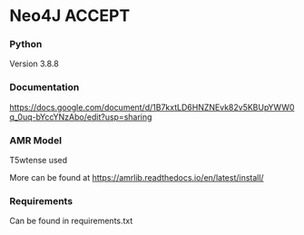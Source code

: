 # Neo4J ACCEPT

### Python

Version 3.8.8

### Documentation

https://docs.google.com/document/d/1B7kxtLD6HNZNEvk82v5KBUpYWW0q_0uq-bYccYNzAbo/edit?usp=sharing

### AMR Model

T5wtense used

More can be found at https://amrlib.readthedocs.io/en/latest/install/

### Requirements

Can be found in requirements.txt